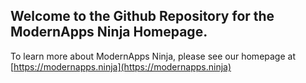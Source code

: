 ## Welcome to the Github Repository for the ModernApps Ninja Homepage. 

To learn more about ModernApps Ninja, please see our homepage at [https://modernapps.ninja](https://modernapps.ninja)
